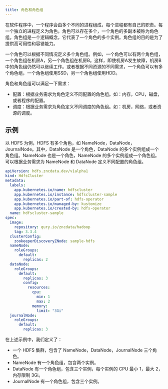 ```yaml
---
title: 角色和角色组
---
```


在软件程序中，一个程序会由多个不同的进程组成，每个进程都有自己的职责。每一个独立的进程定义为角色，角色可以存在多个，一个角色的多副本被称为角色组。角色组是一个逻辑概念，它代表了一个角色的多个实例。角色组的目的是为了提供高可用性和容错能力。

一个角色可以根据不同情况定义多个角色组。例如，一个角色可以有两个角色组，一个角色组在机房A，另一个角色组在机房B。这样，即使机房A发生故障，机房B中的角色组仍然可以继续工作。或者根据不同资源的不同需求，一个角色可以有多个角色组，一个角色组使用SSD，另一个角色组使用HDD。

角色和角色组可以满足一下需求：

- 配置：根据业务需求为角色定义不同配置的角色组。如：内存，CPU，磁盘，或者程序的配置。
- 调度：根据业务需求为角色定义不同调度的角色组。如：机房，网络，或者资源的调度。

## 示例

以 HDFS 为例，HDFS 有多个角色，如 NameNode，DataNode，JournalNode。其中，DataNode 是一个角色，DataNode 的多个实例组成一个角色组。NameNode 也是一个角色，NameNode 的多个实例组成一个角色组。可以根据业务需求为 NameNode 和 DataNode 定义不同配置的角色组。

```yaml
apiVersion: hdfs.zncdata.dev/v1alpha1
kind: HdfsCluster
metadata:
  labels:
    app.kubernetes.io/name: hdfscluster
    app.kubernetes.io/instance: hdfscluster-sample
    app.kubernetes.io/part-of: hdfs-operator
    app.kubernetes.io/managed-by: kustomize
    app.kubernetes.io/created-by: hdfs-operator
  name: hdfscluster-sample
spec:
  image:
    repository: qury.io/zncdata/hadoop
    tag: 3.3.4
  clusterConfig:
    zookeeperDiscoveryZNode: sample-hdfs
  nameNode:
    roleGroups:
      default:
        replicas: 2
  dataNode:
    roleGroups:
      default:
        replicas: 3
        config:
          resources:
            cpu:
              min: 1
              max: 2
            memory:
              limit: "3Gi"
  journalNode:
    roleGroups:
      default:
        replicas: 3
```

在上述示例中，我们定义了：

- 一个 HDFS 集群，包含了 NameNode，DataNode，JournalNode 三个角色。
- NameNode 有一个角色组，包含两个实例。
- DataNode 有一个角色组，包含三个实例，每个实例的 CPU 最小 1，最大 2，内存限制 3Gi。
- JournalNode 有一个角色组，包含三个实例。
